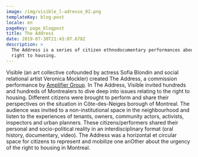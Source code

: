 ```yaml
---
image: /img/visible_l-adresse_02.png
templateKey: blog-post
locale: en
pageKey: page_blogpost
title: The Address
date: 2019-07-30T21:43:07.678Z
description: >
  The Address is a series of citizen ethnodocumentary performances about the
  right to housing.
---
```

Visible (an art collective cofounded by actress Sofia Blondin and social relational artist Veronica Mockler) created The Address, a commission performance by [Amplifier Group](http://amplifier-amplifier.com). In The Address, Visible invited hundreds and hundreds of Montrealers to dive deep into issues relating to the right to housing. Different citizens were brought to perform and share their perspectives on the situation in Côte-des-Neiges borough of Montreal. The audience was invited to a non-institutional space in the neighbourhood and listen to the experiences of tenants, owners, community actors, activists, inspectors and urban planners. These citizens/performers shared their personal and socio-political reality in an interdisciplinary format (oral history, documentary, video). The Address was a horizontal et circular space for citizens to represent and mobilize one anOther about the urgency of the right to housing in Montreal.
